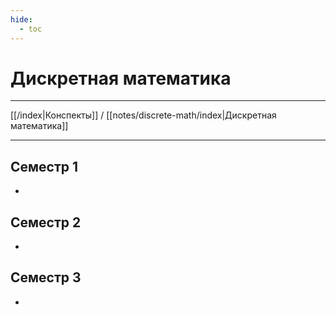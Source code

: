 ```yaml
---
hide: 
  - toc
---
```

# Дискретная математика

---

[[/index|Конспекты]] / [[notes/discrete-math/index|Дискретная математика]]

---

## Семестр 1
- 

## Семестр 2
- 

## Семестр 3
- 